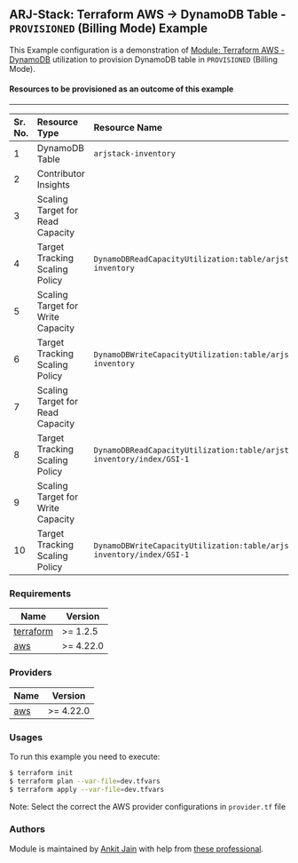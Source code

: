 ## ARJ-Stack: Terraform AWS -> DynamoDB Table - `PROVISIONED` (Billing Mode) Example

This Example configuration is a demonstration of [Module: Terraform AWS - DynamoDB](https://github.com/ankit-jn/terraform-aws-dynamodb) utilization to provision DynamoDB table in `PROVISIONED` (Billing Mode).

#### Resources to be provisioned as an outcome of this example
---

| Sr. No. | Resource Type | Resource Name | Additional Details |
|:------|:------|:------|:------|
| 1 | DynamoDB Table | `arjstack-inventory` |  |
| 2 | Contributor Insights |  | For the table `arjstack-inventory` |
| 3 | Scaling Target for Read Capacity |  | Target- `table/arjstack-inventory`  |
| 4 | Target Tracking Scaling Policy | `DynamoDBReadCapacityUtilization:table/arjstack-inventory` | For table (`arjstack-inventory`) - Read Capacity  |
| 5 | Scaling Target for Write Capacity |  | Target- `table/arjstack-inventory`  |
| 6 | Target Tracking Scaling Policy | `DynamoDBWriteCapacityUtilization:table/arjstack-inventory` | For table (`arjstack-inventory`) - Write Capacity  |
| 7 | Scaling Target for Read Capacity |  | Target- `table/arjstack-inventory/index/GSI-1`  |
| 8 | Target Tracking Scaling Policy | `DynamoDBReadCapacityUtilization:table/arjstack-inventory/index/GSI-1` | For GSI Index (`GS-1`) - Read Capacity  |
| 9 | Scaling Target for Write Capacity |  | Target- `table/arjstack-inventory/index/GSI-1`  |
| 10 | Target Tracking Scaling Policy | `DynamoDBWriteCapacityUtilization:table/arjstack-inventory/index/GSI-1` | For GSI Index (`GS-1`) - Write Capacity  |

### Requirements

| Name | Version |
|------|---------|
| <a name="requirement_terraform"></a> [terraform](#requirement\_terraform) | >= 1.2.5 |
| <a name="requirement_aws"></a> [aws](#requirement\_aws) | >= 4.22.0 |

### Providers

| Name | Version |
|------|---------|
| <a name="provider_aws"></a> [aws](#provider\_aws) | >= 4.22.0 |

### Usages

To run this example you need to execute:

```bash
$ terraform init
$ terraform plan --var-file=dev.tfvars
$ terraform apply --var-file=dev.tfvars
```

Note: Select the correct the AWS provider configurations in `provider.tf` file

### Authors

Module is maintained by [Ankit Jain](https://github.com/ankit-jn) with help from [these professional](https://github.com/ankit-jn/terraform-aws-examples/graphs/contributors).